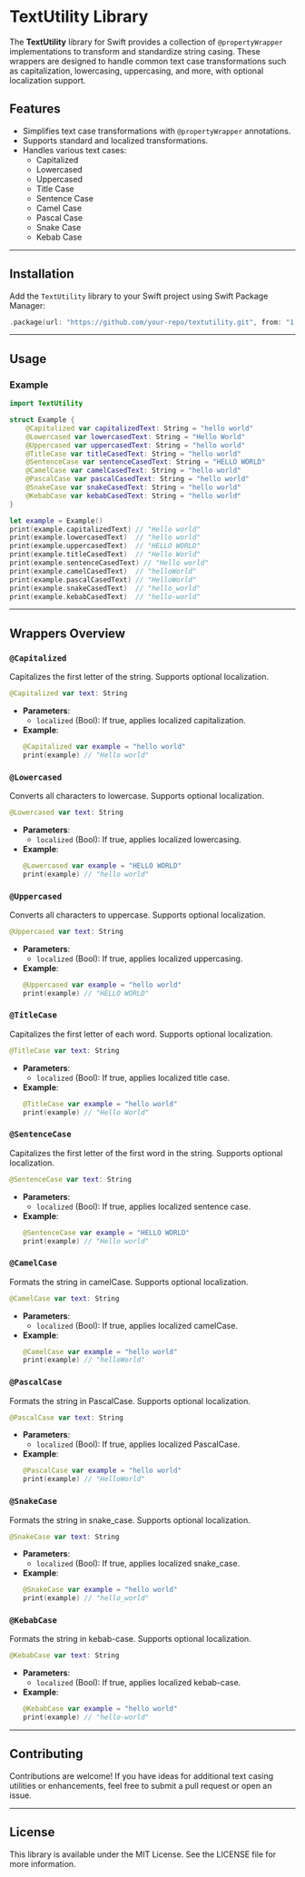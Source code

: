 # TextUtility Library

The **TextUtility** library for Swift provides a collection of `@propertyWrapper` implementations to transform and standardize string casing. These wrappers are designed to handle common text case transformations such as capitalization, lowercasing, uppercasing, and more, with optional localization support.

## Features
- Simplifies text case transformations with `@propertyWrapper` annotations.
- Supports standard and localized transformations.
- Handles various text cases:
  - Capitalized
  - Lowercased
  - Uppercased
  - Title Case
  - Sentence Case
  - Camel Case
  - Pascal Case
  - Snake Case
  - Kebab Case

---

## Installation
Add the `TextUtility` library to your Swift project using Swift Package Manager:

```swift
.package(url: "https://github.com/your-repo/textutility.git", from: "1.0.0")
```

---

## Usage

### Example
```swift
import TextUtility

struct Example {
    @Capitalized var capitalizedText: String = "hello world"
    @Lowercased var lowercasedText: String = "Hello World"
    @Uppercased var uppercasedText: String = "hello world"
    @TitleCase var titleCasedText: String = "hello world"
    @SentenceCase var sentenceCasedText: String = "HELLO WORLD"
    @CamelCase var camelCasedText: String = "hello world"
    @PascalCase var pascalCasedText: String = "hello world"
    @SnakeCase var snakeCasedText: String = "hello world"
    @KebabCase var kebabCasedText: String = "hello world"
}

let example = Example()
print(example.capitalizedText) // "Hello world"
print(example.lowercasedText)  // "hello world"
print(example.uppercasedText)  // "HELLO WORLD"
print(example.titleCasedText)  // "Hello World"
print(example.sentenceCasedText) // "Hello world"
print(example.camelCasedText)  // "helloWorld"
print(example.pascalCasedText) // "HelloWorld"
print(example.snakeCasedText)  // "hello_world"
print(example.kebabCasedText)  // "hello-world"
```

---

## Wrappers Overview

### `@Capitalized`
Capitalizes the first letter of the string. Supports optional localization.
```swift
@Capitalized var text: String
```
- **Parameters**:
  - `localized` (Bool): If true, applies localized capitalization.
- **Example**:
  ```swift
  @Capitalized var example = "hello world"
  print(example) // "Hello world"
  ```

### `@Lowercased`
Converts all characters to lowercase. Supports optional localization.
```swift
@Lowercased var text: String
```
- **Parameters**:
  - `localized` (Bool): If true, applies localized lowercasing.
- **Example**:
  ```swift
  @Lowercased var example = "HELLO WORLD"
  print(example) // "hello world"
  ```

### `@Uppercased`
Converts all characters to uppercase. Supports optional localization.
```swift
@Uppercased var text: String
```
- **Parameters**:
  - `localized` (Bool): If true, applies localized uppercasing.
- **Example**:
  ```swift
  @Uppercased var example = "hello world"
  print(example) // "HELLO WORLD"
  ```

### `@TitleCase`
Capitalizes the first letter of each word. Supports optional localization.
```swift
@TitleCase var text: String
```
- **Parameters**:
  - `localized` (Bool): If true, applies localized title case.
- **Example**:
  ```swift
  @TitleCase var example = "hello world"
  print(example) // "Hello World"
  ```

### `@SentenceCase`
Capitalizes the first letter of the first word in the string. Supports optional localization.
```swift
@SentenceCase var text: String
```
- **Parameters**:
  - `localized` (Bool): If true, applies localized sentence case.
- **Example**:
  ```swift
  @SentenceCase var example = "HELLO WORLD"
  print(example) // "Hello world"
  ```

### `@CamelCase`
Formats the string in camelCase. Supports optional localization.
```swift
@CamelCase var text: String
```
- **Parameters**:
  - `localized` (Bool): If true, applies localized camelCase.
- **Example**:
  ```swift
  @CamelCase var example = "hello world"
  print(example) // "helloWorld"
  ```

### `@PascalCase`
Formats the string in PascalCase. Supports optional localization.
```swift
@PascalCase var text: String
```
- **Parameters**:
  - `localized` (Bool): If true, applies localized PascalCase.
- **Example**:
  ```swift
  @PascalCase var example = "hello world"
  print(example) // "HelloWorld"
  ```

### `@SnakeCase`
Formats the string in snake_case. Supports optional localization.
```swift
@SnakeCase var text: String
```
- **Parameters**:
  - `localized` (Bool): If true, applies localized snake_case.
- **Example**:
  ```swift
  @SnakeCase var example = "hello world"
  print(example) // "hello_world"
  ```

### `@KebabCase`
Formats the string in kebab-case. Supports optional localization.
```swift
@KebabCase var text: String
```
- **Parameters**:
  - `localized` (Bool): If true, applies localized kebab-case.
- **Example**:
  ```swift
  @KebabCase var example = "hello world"
  print(example) // "hello-world"
  ```

---

## Contributing
Contributions are welcome! If you have ideas for additional text casing utilities or enhancements, feel free to submit a pull request or open an issue.

---

## License
This library is available under the MIT License. See the LICENSE file for more information.
